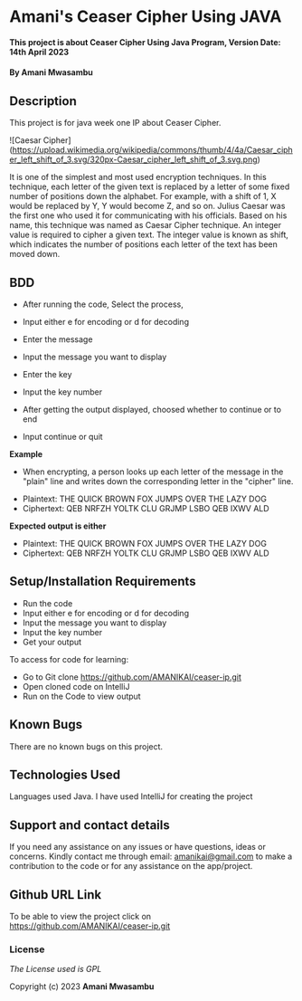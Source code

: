 # Amani's Ceaser Cipher Using JAVA

#### This project is about Ceaser Cipher Using Java Program, Version Date: 14th April 2023

#### By **Amani Mwasambu**

## Description

This project is for java week one IP about Ceaser Cipher.


![Caesar Cipher]
(https://upload.wikimedia.org/wikipedia/commons/thumb/4/4a/Caesar_cipher_left_shift_of_3.svg/320px-Caesar_cipher_left_shift_of_3.svg.png)


It is one of the simplest and most used encryption techniques. In this technique, each letter of the given text is replaced by a letter of some fixed
number of positions down the alphabet. For example, with a shift of 1, X would be replaced by Y, Y would become Z, and so on. Julius Caesar was the first
one who used it for communicating with his officials. Based on his name, this technique was named as Caesar Cipher technique.
An integer value is required to cipher a given text. The integer value is known as shift, which indicates the number of positions each letter of the text
has been moved down.

## BDD
* After running the code, Select the process,
- Input either e for encoding or d for decoding

* Enter the message
- Input the message you want to display

* Enter the key
- Input the key number

* After getting the output displayed, choosed whether to continue or to end
- Input continue or quit

**Example**
* When encrypting, a person looks up each letter of the message in the "plain"
  line and writes down the corresponding letter in the "cipher" line.
- Plaintext:  THE QUICK BROWN FOX JUMPS OVER THE LAZY DOG
- Ciphertext: QEB NRFZH YOLTK CLU GRJMP LSBO QEB IXWV ALD

**Expected output is either**

- Plaintext:  THE QUICK BROWN FOX JUMPS OVER THE LAZY DOG
- Ciphertext: QEB NRFZH YOLTK CLU GRJMP LSBO QEB IXWV ALD


## Setup/Installation Requirements
- Run the code
- Input either e for encoding or d for decoding
- Input the message you want to display
- Input the key number
- Get your output

To access for code for learning:

- Go to Git clone https://github.com/AMANIKAI/ceaser-ip.git
- Open cloned code on IntelliJ
- Run on the Code to view output

## Known Bugs

There are no known bugs on this project.

## Technologies Used

Languages used Java. I have used IntelliJ for creating the project

## Support and contact details

If you need any assistance on any issues or have questions, ideas or concerns. Kindly contact me through email: amanikai@gmail.com to make a contribution to the code or for any assistance on the app/project.

## Github URL Link

To be able to view the project click on https://github.com/AMANIKAI/ceaser-ip.git

### License

_The License used is GPL_

Copyright (c) 2023 **Amani Mwasambu**
